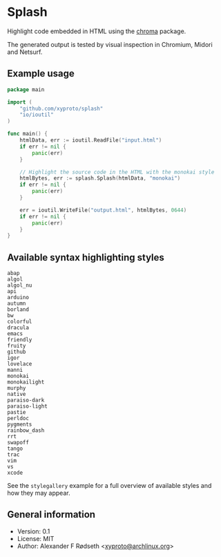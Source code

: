 # Splash

Highlight code embedded in HTML using the [chroma](https://github.com/alecthomas/chroma) package.

The generated output is tested by visual inspection in Chromium, Midori and Netsurf.

## Example usage

```go
package main

import (
	"github.com/xyproto/splash"
	"io/ioutil"
)

func main() {
	htmlData, err := ioutil.ReadFile("input.html")
	if err != nil {
		panic(err)
	}

	// Highlight the source code in the HTML with the monokai style
	htmlBytes, err := splash.Splash(htmlData, "monokai")
	if err != nil {
		panic(err)
	}

	err = ioutil.WriteFile("output.html", htmlBytes, 0644)
	if err != nil {
		panic(err)
	}
}
```

## Available syntax highlighting styles

    abap
    algol
    algol_nu
    api
    arduino
    autumn
    borland
    bw
    colorful
    dracula
    emacs
    friendly
    fruity
    github
    igor
    lovelace
    manni
    monokai
    monokailight
    murphy
    native
    paraiso-dark
    paraiso-light
    pastie
    perldoc
    pygments
    rainbow_dash
    rrt
    swapoff
    tango
    trac
    vim
    vs
    xcode

See the `stylegallery` example for a full overview of available styles and how they may appear.

## General information

* Version: 0.1
* License: MIT
* Author: Alexander F Rødseth &lt;xyproto@archlinux.org&gt;
